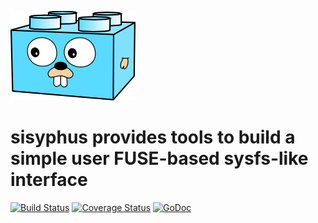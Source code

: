 ![Gopherbrick](gopherbrick.png)
# sisyphus provides tools to build a simple user FUSE-based sysfs-like interface

[![Build Status](https://travis-ci.org/ev3go/sisyphus.svg?branch=master)](https://travis-ci.org/ev3go/sisyphus) [![Coverage Status](https://coveralls.io/repos/ev3go/sisyphus/badge.svg?branch=master&service=github)](https://coveralls.io/github/ev3go/sisyphus?branch=master) [![GoDoc](https://godoc.org/github.com/ev3go/sisyphus?status.svg)](https://godoc.org/github.com/ev3go/sisyphus)

